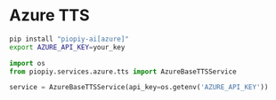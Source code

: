 # Azure TTS

```bash
pip install "piopiy-ai[azure]"
export AZURE_API_KEY=your_key
```

```python
import os
from piopiy.services.azure.tts import AzureBaseTTSService

service = AzureBaseTTSService(api_key=os.getenv('AZURE_API_KEY'))
```
